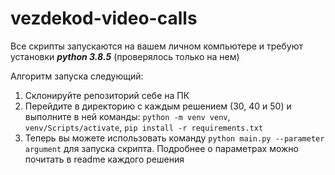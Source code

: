 # vezdekod-video-calls

Все скрипты запускаются на вашем личном компьютере и требуют установки ***python 3.8.5*** (проверялось только на нем)

Алгоритм запуска следующий:
1. Склонируйте репозиторий себе на ПК
2. Перейдите в директорию с каждым решением (30, 40 и 50) и выполните в ней команды: `python -m venv venv`, `venv/Scripts/activate`, `pip install -r requirements.txt`
3. Теперь вы можете использовать команду `python main.py --parameter argument` для запуска скрипта. Подробнее о параметрах можно почитать в readme каждого решения
